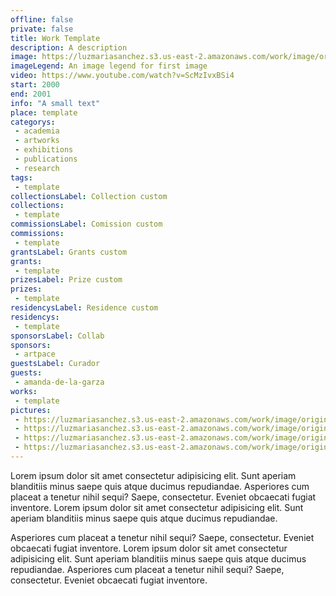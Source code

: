 ```yaml
---
offline: false
private: false
title: Work Template
description: A description
image: https://luzmariasanchez.s3.us-east-2.amazonaws.com/work/image/original/-0RYEZMr_400x400.jpg
imageLegend: An image legend for first image
video: https://www.youtube.com/watch?v=ScMzIvxBSi4
start: 2000
end: 2001
info: "A small text"
place: template
categorys:
 - academia
 - artworks
 - exhibitions
 - publications
 - research
tags:
 - template
collectionsLabel: Collection custom
collections:
 - template
commissionsLabel: Comission custom
commissions:
 - template
grantsLabel: Grants custom
grants:
 - template
prizesLabel: Prize custom
prizes:
 - template
residencysLabel: Residence custom
residencys:
 - template
sponsorsLabel: Collab
sponsors:
 - artpace
guestsLabel: Curador
guests:
 - amanda-de-la-garza
works:
 - template
pictures:
 - https://luzmariasanchez.s3.us-east-2.amazonaws.com/work/image/original/vis1-2.jpg|Here a legend
 - https://luzmariasanchez.s3.us-east-2.amazonaws.com/work/image/original/vis1-3.jpg|Another legend|http://www.romain.re
 - https://luzmariasanchez.s3.us-east-2.amazonaws.com/work/image/original/vis1-4.jpg
 - https://luzmariasanchez.s3.us-east-2.amazonaws.com/work/image/original/vis1-5.jpg
---
```


Lorem ipsum dolor sit amet consectetur adipisicing elit.<!--more--> Sunt aperiam blanditiis minus saepe quis atque ducimus repudiandae. Asperiores cum placeat a tenetur nihil sequi? Saepe, consectetur. Eveniet obcaecati fugiat inventore.
Lorem ipsum dolor sit amet consectetur adipisicing elit. Sunt aperiam blanditiis minus saepe quis atque ducimus repudiandae. 

Asperiores cum placeat a tenetur nihil sequi? Saepe, consectetur. Eveniet obcaecati fugiat inventore. Lorem ipsum dolor sit amet consectetur adipisicing elit. Sunt aperiam blanditiis minus saepe quis atque ducimus repudiandae. Asperiores cum placeat a tenetur nihil sequi? Saepe, consectetur. Eveniet obcaecati fugiat inventore.